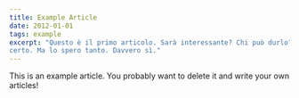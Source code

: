 ```yaml
---
title: Example Article
date: 2012-01-01
tags: example
excerpt: "Questo è il primo articolo. Sarà interessante? Chi può durlo? Io no di
certo. Ma lo spero tanto. Davvero sì."
---
```


This is an example article. You probably want to delete it and write your own articles!
